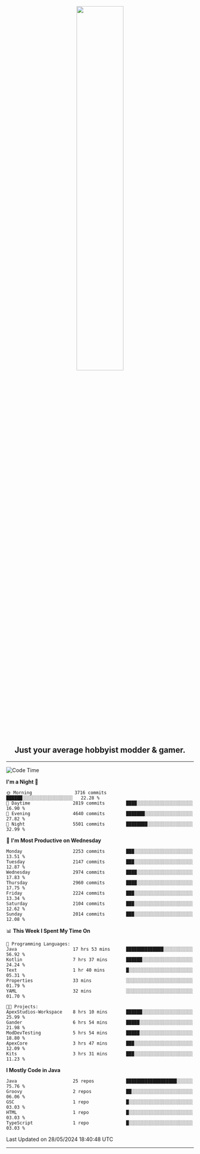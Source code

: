 <div align="center">
  <a href="https://apexmodder.xyz/"><img width="50%" height="50%" src="https://i.imgur.com/pc4HkGz.png"></a>
</div>
<h2 align="center">Just your average hobbyist modder & gamer.</h2>

---

<!--START_SECTION:waka-->
![Code Time](http://img.shields.io/badge/Code%20Time-1%2C182%20hrs%2027%20mins-blue)

**I'm a Night 🦉** 

```text
🌞 Morning                3716 commits        ██████░░░░░░░░░░░░░░░░░░░   22.28 % 
🌆 Daytime                2819 commits        ████░░░░░░░░░░░░░░░░░░░░░   16.90 % 
🌃 Evening                4640 commits        ███████░░░░░░░░░░░░░░░░░░   27.82 % 
🌙 Night                  5501 commits        ████████░░░░░░░░░░░░░░░░░   32.99 % 
```
📅 **I'm Most Productive on Wednesday** 

```text
Monday                   2253 commits        ███░░░░░░░░░░░░░░░░░░░░░░   13.51 % 
Tuesday                  2147 commits        ███░░░░░░░░░░░░░░░░░░░░░░   12.87 % 
Wednesday                2974 commits        ████░░░░░░░░░░░░░░░░░░░░░   17.83 % 
Thursday                 2960 commits        ████░░░░░░░░░░░░░░░░░░░░░   17.75 % 
Friday                   2224 commits        ███░░░░░░░░░░░░░░░░░░░░░░   13.34 % 
Saturday                 2104 commits        ███░░░░░░░░░░░░░░░░░░░░░░   12.62 % 
Sunday                   2014 commits        ███░░░░░░░░░░░░░░░░░░░░░░   12.08 % 
```


📊 **This Week I Spent My Time On** 

```text
💬 Programming Languages: 
Java                     17 hrs 53 mins      ██████████████░░░░░░░░░░░   56.92 % 
Kotlin                   7 hrs 37 mins       ██████░░░░░░░░░░░░░░░░░░░   24.24 % 
Text                     1 hr 40 mins        █░░░░░░░░░░░░░░░░░░░░░░░░   05.31 % 
Properties               33 mins             ░░░░░░░░░░░░░░░░░░░░░░░░░   01.79 % 
YAML                     32 mins             ░░░░░░░░░░░░░░░░░░░░░░░░░   01.70 % 

🐱‍💻 Projects: 
ApexStudios-Workspace    8 hrs 10 mins       ██████░░░░░░░░░░░░░░░░░░░   25.99 % 
Gander                   6 hrs 54 mins       █████░░░░░░░░░░░░░░░░░░░░   21.98 % 
ModDevTesting            5 hrs 54 mins       █████░░░░░░░░░░░░░░░░░░░░   18.80 % 
ApexCore                 3 hrs 47 mins       ███░░░░░░░░░░░░░░░░░░░░░░   12.09 % 
Kits                     3 hrs 31 mins       ███░░░░░░░░░░░░░░░░░░░░░░   11.23 % 
```

**I Mostly Code in Java** 

```text
Java                     25 repos            ███████████████████░░░░░░   75.76 % 
Groovy                   2 repos             ██░░░░░░░░░░░░░░░░░░░░░░░   06.06 % 
GSC                      1 repo              █░░░░░░░░░░░░░░░░░░░░░░░░   03.03 % 
HTML                     1 repo              █░░░░░░░░░░░░░░░░░░░░░░░░   03.03 % 
TypeScript               1 repo              █░░░░░░░░░░░░░░░░░░░░░░░░   03.03 % 
```




 Last Updated on 28/05/2024 18:40:48 UTC
<!--END_SECTION:waka-->

---
